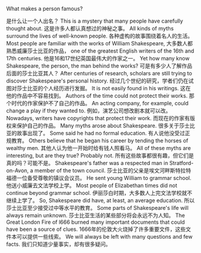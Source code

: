 What makes a person famous?

是什么让一个人出名？
This is a mystery that many people have carefully thought about.
这是许多人都认真想过的神秘之事。
All kinds of myths surround the lives of well-known people.
各种虚构的故事围绕着名人的生活。
Most people are familiar with the works of William Shakespeare,
大多数人都熟悉威廉莎士比亚的作品，
one of the greatest English writers of the 16th and 17th centuries.
他是16和17世纪英国最伟大的作家之一。
Yet how many know Shakespeare, the person, the man behind the works?
可是有多少人了解作品后面的莎士比亚其人？
After centuries of research, scholars are still trying to discover Shakespeare's personal history.
经过几个世纪的研究，学者们仍在试图对莎士比亚的个人经历进行发掘。
It is not easily found in his writings.
这在他的作品中不容易找到。
Authors of the time could not protect their works.
那个时代的作家保护不了自己的作品。
An acting company, for example, could change a play if they wanted to.
例如，演艺公司想改剧本就可以改。
Nowadays, writers have copyrights that protect their work.
而现在的作家有版权来保护自己的作品。
Many myths arose about Shakespeare.
很多关于莎士比亚的故事出现了。
Some said he had no formal education.
有人说他没受过正规教育。
Others believe that he began his career by tending the horses of wealthy men.
其他人认为他一开始时给有钱人照看马。
All of these myths are interesting, but are they true? Probably not.
所有这些故事都很有趣，但它们是真的吗？可能不是。
Shakespeare's father was a respected man in Stratford-on-Avon, a member of the town council.
莎士比亚的父亲是埃文河畔斯特拉特福德一位备受尊敬的镇议会议员。
He sent young William to grammar school.
他送小威廉去文法学校上学。
Most people of Elizabethan times did not continue beyond grammar school.
伊丽莎白时期，大多数人上完文法学校就不继续上学了。
So, Shakespeare did have, at least, an average education.
所以莎士比亚至少接受过中等水平的教育。
Some parts of Shakespeare's life will always remain unknown.
莎士比亚生活的某些部分将会永远不为人知。
The Great London Fire of l666 burned many important documents that could have been a source of clues.
1666年的伦敦大火烧掉了许多重要文件，这些文件本可以提供一些线索。
We will always be left with many questions and few facts.
我们只知道少量事实，却有很多疑问。
